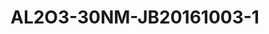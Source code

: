 # AL2O3-30NM-JB20161003-1
<script type="application/ld+json">

  {
    "@context": "https://schema.org/",
    "@type": "ChemicalSubstance",
    "http://purl.org/dc/terms/conformsTo":
      {
        "@type": "CreativeWork",
        "@id": "https://bioschemas.org/profiles/ChemicalSubstance/0.4-RELEASE/"
      },
    "name": "AL2O3-30NM-JB20161003-1",
    "@id":"wiki:AL2O3-2D30NM-2DJB20161003-2D1",
  }
</script>


